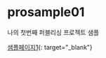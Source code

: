 # prosample01
나의 첫번째 퍼블리싱 프로젝트 샘플

[샘플페이지1](https://oktobat.github.io/prosample01/){: target="_blank"}
